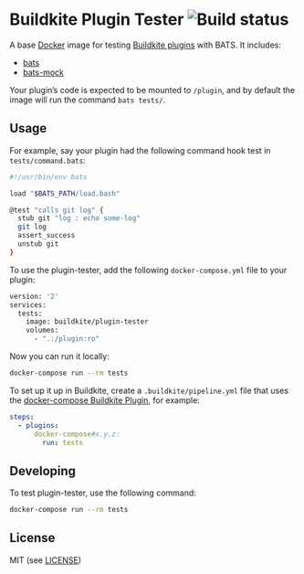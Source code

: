 # Buildkite Plugin Tester ![Build status](https://badge.buildkite.com/7b010199d2978561ef5f70cf13b2933455f44c2ea56dd7f385.svg)

A base [Docker](https://www.docker.com/) image for testing [Buildkite plugins](https://buildkite.com/docs/agent/v3/plugins) with BATS. It includes:

* [bats](https://github.com/sstephenson/bats)
* [bats-mock](https://github.com/jasonkarns/bats-mock)

Your plugin’s code is expected to be mounted to `/plugin`, and by default the image will run the command `bats tests/`.

## Usage

For example, say your plugin had the following command hook test in `tests/command.bats`:

```bash
#!/usr/bin/env bats

load "$BATS_PATH/load.bash"

@test "calls git log" {
  stub git "log : echo some-log"
  git log
  assert_success
  unstub git
}
```

To use the plugin-tester, add the following `docker-compose.yml` file to your plugin:

```bash
version: '2'
services:
  tests:
    image: buildkite/plugin-tester
    volumes:
      - ".:/plugin:ro"
```

Now you can run it locally:

```bash
docker-compose run --rm tests
```

To set up it up in Buildkite, create a `.buildkite/pipeline.yml` file that uses the [docker-compose Buildkite Plugin](https://github.com/buildkite-plugins/docker-compose-buildkite-plugin), for example:

```yml
steps:
  - plugins:
      docker-compose#x.y.z:
        run: tests
```

## Developing

To test plugin-tester, use the following command:

```bash
docker-compose run --rm tests
```

## License

MIT (see [LICENSE](LICENSE))